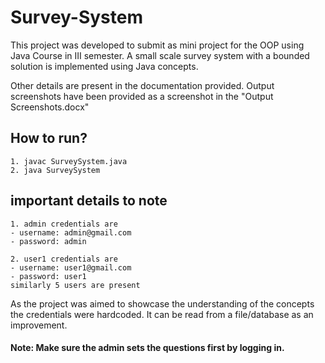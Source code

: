 # Survey-System

This project was developed to submit as mini project for the OOP using Java Course in III semester.
A small scale survey system with a bounded solution is implemented using Java concepts.

Other details are present in the documentation provided.
Output screenshots have been provided as a screenshot in the "Output Screenshots.docx"

## How to run?
    1. javac SurveySystem.java
    2. java SurveySystem


## important details to note
    1. admin credentials are 
    - username: admin@gmail.com 
    - password: admin

    2. user1 credentials are
    - username: user1@gmail.com 
    - password: user1
    similarly 5 users are present

As the project was aimed to showcase the understanding of the concepts the credentials were hardcoded. It can be read from a file/database as an improvement.

#### Note: Make sure the admin sets the questions first by logging in.
